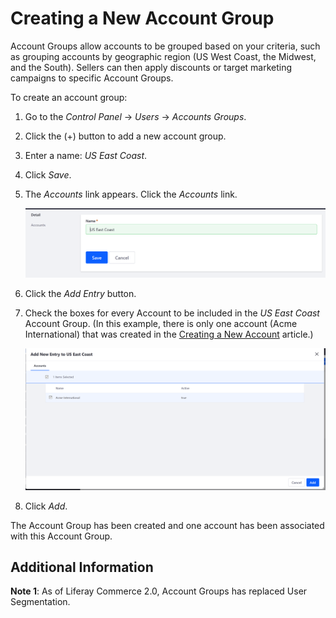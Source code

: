 # Creating a New Account Group

Account Groups allow accounts to be grouped based on your criteria, such as grouping accounts by geographic region (US West Coast, the Midwest, and the South). Sellers can then apply discounts or target marketing campaigns to specific Account Groups.

To create an account group:

1. Go to the _Control Panel_ → _Users_ → _Accounts Groups_.
1. Click the (+) button to add a new account group.
1. Enter a name: _US East Coast_.
1. Click _Save_.
1. The _Accounts_ link appears. Click the _Accounts_ link.

    <img src="./images/01.png" width="700px">

1. Click the _Add Entry_ button.
1. Check the boxes for every Account to be included in the _US East Coast_ Account Group. (In this example, there is only one account (Acme International) that was created in the [Creating a New Account](../creating-a-new-account/README.md) article.)

    <img src="./images/02.png" width="700px">

1. Click _Add_.

The Account Group has been created and one account has been associated with this Account Group.

## Additional Information

**Note 1**: As of Liferay Commerce 2.0, Account Groups has replaced User Segmentation.
